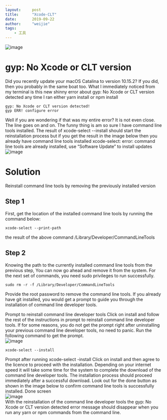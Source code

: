 ```yaml
---
layout:     post
title:      "Xcode-CLT"
date:       2019-09-22
author:     "weijie"
tags:
    - 工具
---
```



![image](https://miro.medium.com/max/2320/0*glm2SHyTdpQ-SBod)
# gyp: No Xcode or CLT version
Did you recently update your macOS Catalina to version 10.15.2? If you did, then you probably in the same boat too. What I immediately noticed from my terminal is this new shinny error about gyp: No Xcode or CLT version detected any time I ran either yarn install or npm install

```
gyp: No Xcode or CLT version detected!
gyp ERR! configure error
```

Well if you are wondering if that was my entire error? It is not even close. The line goes on and on. The funny thing is am so sure I have command line tools installed. The result of xcode-select --install should start the reinstallation process but if you get the result in the image below then you already have command line tools installed
xcode-select: error: command line tools are already installed, use “Software Update” to install updates  
![image](https://miro.medium.com/max/1540/0*wIhKeLDe-Jz_1DMh)
# Solution
Reinstall command line tools by removing the previously installed version
## Step 1
First, get the location of the installed command line tools by running the command below:

```
xcode-select --print-path
```

the result of the above command /Library/Developer/CommandLineTools
## Step 2
Knowing the path to the currently installed command line tools from the previous step, You can now go ahead and remove it from the system. For the next set of commands, you need sudo privileges to run successfully.

```
sudo rm -r -f /Library/Developer/CommandLineTools
```

Provide the root password to remove the command line tools. If you already have git installed, you would get a prompt to guide you through the installation of command line developer tools.


Prompt to reinstall command line developer tools
Click on install and follow the rest of the instructions in prompt to reinstall command line developer tools. If for some reasons, you do not get the prompt right after uninstalling your previous command line developer tools, no need to panic. Run the following command to get the prompt.  
![image](https://miro.medium.com/max/1540/0*s8rdlR3j3xVHcl95)
```
xcode-select --install
```

Prompt after running xcode-select -install
Click on install and then agree to the licence to proceed with the installation. Depending on your internet speed it will take some time for the system to complete the download of the command line developer tools. The installation process should proceed immediately after a successful download. Look out for the done button as shown in the image below to confirm command line tools is successfully installed.
Done screen  
![image](https://miro.medium.com/max/1540/0*UURlqdam5Xyrp7DD)  
With the reinstallation of the command line developer tools the gyp: No Xcode or CLT version detected error message should disappear when you run any yarn or npm commands from the command line.
